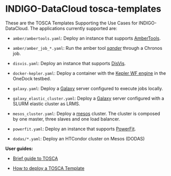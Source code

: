 # INDIGO-DataCloud tosca-templates

These are the TOSCA Templates Supporting the Use Cases for INDIGO-DataCloud.
The applications currently supported are:

* `amber/ambertools.yaml`: Deploy an instance that supports [AmberTools](http://ambermd.org).

* `amber/amber_job_*.yaml`: Run the amber tool [_sander_](http://ambermd.org/) through a Chronos job.

* `disvis.yaml`: Deploy an instance that supports [DisVis](https://github.com/haddocking/disvis.git).

* `docker-kepler.yaml`: Deploy a container with the [Kepler WF engine](https://kepler-project.org/) in the OneDock testbed.

* `galaxy.yaml`: Deploy a [Galaxy](http://galaxyproject.org/) server configured to execute jobs locally.

* `galaxy_elastic_cluster.yaml`:  Deploy a [Galaxy](http://galaxyproject.org/) server configured with a SLURM elastic cluster as LRMS.

* `mesos_cluster.yaml`: Deploy a [mesos](https://mesos.apache.org/) cluster. The cluster is composed by one master, three slaves and one load balancer.

* `powerfit.yaml`: Deploy an instance that supports [PowerFit](https://github.com/haddocking/disvis.git).

* `dodas/*.yaml`: Deploy an HTCondor cluster on Mesos (DODAS)

**User guides:**

* [Brief guide to TOSCA](doc/tosca.md)

* [How to deploy a TOSCA Template](doc/tosca-deploy.md)


